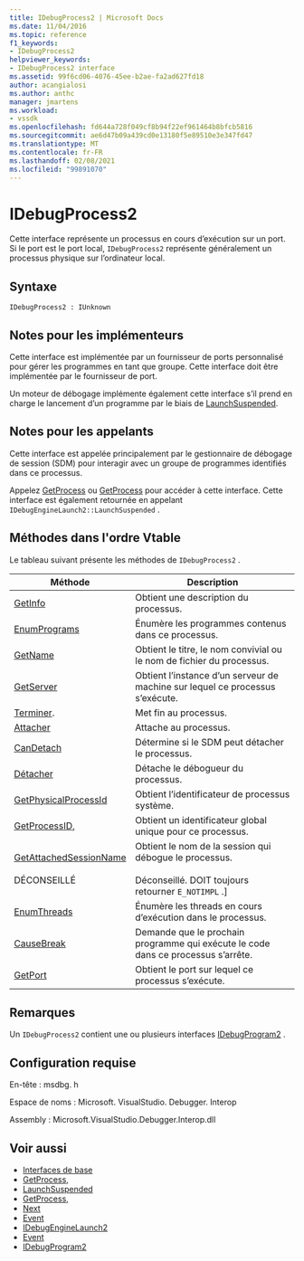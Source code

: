 ```yaml
---
title: IDebugProcess2 | Microsoft Docs
ms.date: 11/04/2016
ms.topic: reference
f1_keywords:
- IDebugProcess2
helpviewer_keywords:
- IDebugProcess2 interface
ms.assetid: 99f6cd06-4076-45ee-b2ae-fa2ad627fd18
author: acangialosi
ms.author: anthc
manager: jmartens
ms.workload:
- vssdk
ms.openlocfilehash: fd644a728f049cf8b94f22ef961464b8bfcb5816
ms.sourcegitcommit: ae6d47b09a439cd0e13180f5e89510e3e347fd47
ms.translationtype: MT
ms.contentlocale: fr-FR
ms.lasthandoff: 02/08/2021
ms.locfileid: "99891070"
---
```

# <a name="idebugprocess2"></a>IDebugProcess2
Cette interface représente un processus en cours d’exécution sur un port. Si le port est le port local, `IDebugProcess2` représente généralement un processus physique sur l’ordinateur local.

## <a name="syntax"></a>Syntaxe

```
IDebugProcess2 : IUnknown
```

## <a name="notes-for-implementers"></a>Notes pour les implémenteurs
 Cette interface est implémentée par un fournisseur de ports personnalisé pour gérer les programmes en tant que groupe. Cette interface doit être implémentée par le fournisseur de port.

 Un moteur de débogage implémente également cette interface s’il prend en charge le lancement d’un programme par le biais de [LaunchSuspended](../../../extensibility/debugger/reference/idebugenginelaunch2-launchsuspended.md).

## <a name="notes-for-callers"></a>Notes pour les appelants
 Cette interface est appelée principalement par le gestionnaire de débogage de session (SDM) pour interagir avec un groupe de programmes identifiés dans ce processus.

 Appelez [GetProcess](../../../extensibility/debugger/reference/idebugprogram2-getprocess.md) ou [GetProcess](../../../extensibility/debugger/reference/idebugport2-getprocess.md) pour accéder à cette interface. Cette interface est également retournée en appelant `IDebugEngineLaunch2::LaunchSuspended` .

## <a name="methods-in-vtable-order"></a>Méthodes dans l'ordre Vtable
 Le tableau suivant présente les méthodes de `IDebugProcess2` .

|Méthode|Description|
|------------|-----------------|
|[GetInfo](../../../extensibility/debugger/reference/idebugprocess2-getinfo.md)|Obtient une description du processus.|
|[EnumPrograms](../../../extensibility/debugger/reference/idebugprocess2-enumprograms.md)|Énumère les programmes contenus dans ce processus.|
|[GetName](../../../extensibility/debugger/reference/idebugprocess2-getname.md)|Obtient le titre, le nom convivial ou le nom de fichier du processus.|
|[GetServer](../../../extensibility/debugger/reference/idebugprocess2-getserver.md)|Obtient l’instance d’un serveur de machine sur lequel ce processus s’exécute.|
|[Terminer](../../../extensibility/debugger/reference/idebugprocess2-terminate.md).|Met fin au processus.|
|[Attacher](../../../extensibility/debugger/reference/idebugprocess2-attach.md)|Attache au processus.|
|[CanDetach](../../../extensibility/debugger/reference/idebugprocess2-candetach.md)|Détermine si le SDM peut détacher le processus.|
|[Détacher](../../../extensibility/debugger/reference/idebugprocess2-detach.md)|Détache le débogueur du processus.|
|[GetPhysicalProcessId](../../../extensibility/debugger/reference/idebugprocess2-getphysicalprocessid.md)|Obtient l’identificateur de processus système.|
|[GetProcessID,](../../../extensibility/debugger/reference/idebugprocess2-getprocessid.md)|Obtient un identificateur global unique pour ce processus.|
|[GetAttachedSessionName](../../../extensibility/debugger/reference/idebugprocess2-getattachedsessionname.md)<br /><br /> DÉCONSEILLÉ|Obtient le nom de la session qui débogue le processus.<br /><br /> Déconseillé. DOIT toujours retourner `E_NOTIMPL` .]|
|[EnumThreads](../../../extensibility/debugger/reference/idebugprocess2-enumthreads.md)|Énumère les threads en cours d’exécution dans le processus.|
|[CauseBreak](../../../extensibility/debugger/reference/idebugprocess2-causebreak.md)|Demande que le prochain programme qui exécute le code dans ce processus s’arrête.|
|[GetPort](../../../extensibility/debugger/reference/idebugprocess2-getport.md)|Obtient le port sur lequel ce processus s’exécute.|

## <a name="remarks"></a>Remarques
 Un `IDebugProcess2` contient une ou plusieurs interfaces [IDebugProgram2](../../../extensibility/debugger/reference/idebugprogram2.md) .

## <a name="requirements"></a>Configuration requise
 En-tête : msdbg. h

 Espace de noms : Microsoft. VisualStudio. Debugger. Interop

 Assembly : Microsoft.VisualStudio.Debugger.Interop.dll

## <a name="see-also"></a>Voir aussi
- [Interfaces de base](../../../extensibility/debugger/reference/core-interfaces.md)
- [GetProcess,](../../../extensibility/debugger/reference/idebugport2-getprocess.md)
- [LaunchSuspended](../../../extensibility/debugger/reference/idebugenginelaunch2-launchsuspended.md)
- [GetProcess,](../../../extensibility/debugger/reference/idebugprogram2-getprocess.md)
- [Next](../../../extensibility/debugger/reference/ienumdebugprocesses2-next.md)
- [Event](../../../extensibility/debugger/reference/idebugportevents2-event.md)
- [IDebugEngineLaunch2](../../../extensibility/debugger/reference/idebugenginelaunch2.md)
- [Event](../../../extensibility/debugger/reference/idebugeventcallback2-event.md)
- [IDebugProgram2](../../../extensibility/debugger/reference/idebugprogram2.md)
